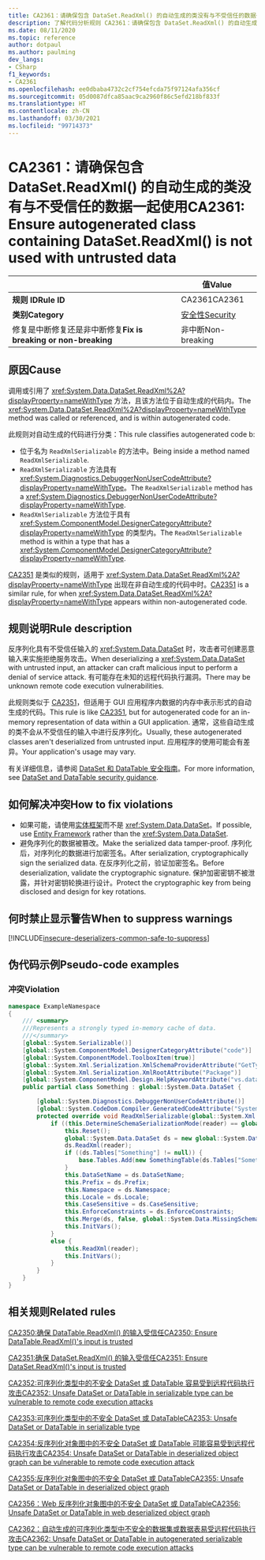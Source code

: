 ```yaml
---
title: CA2361：请确保包含 DataSet.ReadXml() 的自动生成的类没有与不受信任的数据一起使用（代码分析）
description: 了解代码分析规则 CA2361：请确保包含 DataSet.ReadXml() 的自动生成的类没有与不受信任的数据一起使用
ms.date: 08/11/2020
ms.topic: reference
author: dotpaul
ms.author: paulming
dev_langs:
- CSharp
f1_keywords:
- CA2361
ms.openlocfilehash: ee0dbaba4732c2cf754efcda75f97124afa356cf
ms.sourcegitcommit: 05d0087dfca85aac9ca2960f86c5efd218bf833f
ms.translationtype: HT
ms.contentlocale: zh-CN
ms.lasthandoff: 03/30/2021
ms.locfileid: "99714373"
---
```

# <a name="ca2361-ensure-autogenerated-class-containing-datasetreadxml-is-not-used-with-untrusted-data"></a><span data-ttu-id="245ea-103">CA2361：请确保包含 DataSet.ReadXml() 的自动生成的类没有与不受信任的数据一起使用</span><span class="sxs-lookup"><span data-stu-id="245ea-103">CA2361: Ensure autogenerated class containing DataSet.ReadXml() is not used with untrusted data</span></span>

| | <span data-ttu-id="245ea-104">值</span><span class="sxs-lookup"><span data-stu-id="245ea-104">Value</span></span> |
|-|-|
| <span data-ttu-id="245ea-105">**规则 ID**</span><span class="sxs-lookup"><span data-stu-id="245ea-105">**Rule ID**</span></span> |<span data-ttu-id="245ea-106">CA2361</span><span class="sxs-lookup"><span data-stu-id="245ea-106">CA2361</span></span>|
| <span data-ttu-id="245ea-107">**类别**</span><span class="sxs-lookup"><span data-stu-id="245ea-107">**Category**</span></span> |[<span data-ttu-id="245ea-108">安全性</span><span class="sxs-lookup"><span data-stu-id="245ea-108">Security</span></span>](security-warnings.md)|
| <span data-ttu-id="245ea-109">修复是中断修复还是非中断修复</span><span class="sxs-lookup"><span data-stu-id="245ea-109">**Fix is breaking or non-breaking**</span></span> |<span data-ttu-id="245ea-110">非中断</span><span class="sxs-lookup"><span data-stu-id="245ea-110">Non-breaking</span></span>|

## <a name="cause"></a><span data-ttu-id="245ea-111">原因</span><span class="sxs-lookup"><span data-stu-id="245ea-111">Cause</span></span>

<span data-ttu-id="245ea-112">调用或引用了 <xref:System.Data.DataSet.ReadXml%2A?displayProperty=nameWithType> 方法，且该方法位于自动生成的代码内。</span><span class="sxs-lookup"><span data-stu-id="245ea-112">The <xref:System.Data.DataSet.ReadXml%2A?displayProperty=nameWithType> method was called or referenced, and is within autogenerated code.</span></span>

<span data-ttu-id="245ea-113">此规则对自动生成的代码进行分类：</span><span class="sxs-lookup"><span data-stu-id="245ea-113">This rule classifies autogenerated code b:</span></span>

- <span data-ttu-id="245ea-114">位于名为 `ReadXmlSerializable` 的方法中。</span><span class="sxs-lookup"><span data-stu-id="245ea-114">Being inside a method named `ReadXmlSerializable`.</span></span>
- <span data-ttu-id="245ea-115">`ReadXmlSerializable` 方法具有 <xref:System.Diagnostics.DebuggerNonUserCodeAttribute?displayProperty=nameWithType>。</span><span class="sxs-lookup"><span data-stu-id="245ea-115">The `ReadXmlSerializable` method has a <xref:System.Diagnostics.DebuggerNonUserCodeAttribute?displayProperty=nameWithType>.</span></span>
- <span data-ttu-id="245ea-116">`ReadXmlSerializable` 方法位于具有 <xref:System.ComponentModel.DesignerCategoryAttribute?displayProperty=nameWithType> 的类型内。</span><span class="sxs-lookup"><span data-stu-id="245ea-116">The `ReadXmlSerializable` method is within a type that has a <xref:System.ComponentModel.DesignerCategoryAttribute?displayProperty=nameWithType>.</span></span>

<span data-ttu-id="245ea-117">[CA2351](ca2351.md) 是类似的规则，适用于 <xref:System.Data.DataSet.ReadXml%2A?displayProperty=nameWithType> 出现在非自动生成的代码中时。</span><span class="sxs-lookup"><span data-stu-id="245ea-117">[CA2351](ca2351.md) is a similar rule, for when <xref:System.Data.DataSet.ReadXml%2A?displayProperty=nameWithType> appears within non-autogenerated code.</span></span>

## <a name="rule-description"></a><span data-ttu-id="245ea-118">规则说明</span><span class="sxs-lookup"><span data-stu-id="245ea-118">Rule description</span></span>

<span data-ttu-id="245ea-119">反序列化具有不受信任输入的 <xref:System.Data.DataSet> 时，攻击者可创建恶意输入来实施拒绝服务攻击。</span><span class="sxs-lookup"><span data-stu-id="245ea-119">When deserializing a <xref:System.Data.DataSet> with untrusted input, an attacker can craft malicious input to perform a denial of service attack.</span></span> <span data-ttu-id="245ea-120">有可能存在未知的远程代码执行漏洞。</span><span class="sxs-lookup"><span data-stu-id="245ea-120">There may be unknown remote code execution vulnerabilities.</span></span>

<span data-ttu-id="245ea-121">此规则类似于 [CA2351](ca2351.md)，但适用于 GUI 应用程序内数据的内存中表示形式的自动生成的代码。</span><span class="sxs-lookup"><span data-stu-id="245ea-121">This rule is like [CA2351](ca2351.md), but for autogenerated code for an in-memory representation of data within a GUI application.</span></span> <span data-ttu-id="245ea-122">通常，这些自动生成的类不会从不受信任的输入中进行反序列化。</span><span class="sxs-lookup"><span data-stu-id="245ea-122">Usually, these autogenerated classes aren't deserialized from untrusted input.</span></span> <span data-ttu-id="245ea-123">应用程序的使用可能会有差异。</span><span class="sxs-lookup"><span data-stu-id="245ea-123">Your application's usage may vary.</span></span>

<span data-ttu-id="245ea-124">有关详细信息，请参阅 [DataSet 和 DataTable 安全指南](../../../framework/data/adonet/dataset-datatable-dataview/security-guidance.md)。</span><span class="sxs-lookup"><span data-stu-id="245ea-124">For more information, see [DataSet and DataTable security guidance](../../../framework/data/adonet/dataset-datatable-dataview/security-guidance.md).</span></span>

## <a name="how-to-fix-violations"></a><span data-ttu-id="245ea-125">如何解决冲突</span><span class="sxs-lookup"><span data-stu-id="245ea-125">How to fix violations</span></span>

- <span data-ttu-id="245ea-126">如果可能，请使用[实体框架](/ef/)而不是 <xref:System.Data.DataSet>。</span><span class="sxs-lookup"><span data-stu-id="245ea-126">If possible, use [Entity Framework](/ef/) rather than the <xref:System.Data.DataSet>.</span></span>
- <span data-ttu-id="245ea-127">避免序列化的数据被篡改。</span><span class="sxs-lookup"><span data-stu-id="245ea-127">Make the serialized data tamper-proof.</span></span> <span data-ttu-id="245ea-128">序列化后，对序列化的数据进行加密签名。</span><span class="sxs-lookup"><span data-stu-id="245ea-128">After serialization, cryptographically sign the serialized data.</span></span> <span data-ttu-id="245ea-129">在反序列化之前，验证加密签名。</span><span class="sxs-lookup"><span data-stu-id="245ea-129">Before deserialization, validate the cryptographic signature.</span></span> <span data-ttu-id="245ea-130">保护加密密钥不被泄露，并针对密钥轮换进行设计。</span><span class="sxs-lookup"><span data-stu-id="245ea-130">Protect the cryptographic key from being disclosed and design for key rotations.</span></span>

## <a name="when-to-suppress-warnings"></a><span data-ttu-id="245ea-131">何时禁止显示警告</span><span class="sxs-lookup"><span data-stu-id="245ea-131">When to suppress warnings</span></span>

[!INCLUDE[insecure-deserializers-common-safe-to-suppress](~/includes/code-analysis/insecure-deserializers-common-safe-to-suppress.md)]

## <a name="pseudo-code-examples"></a><span data-ttu-id="245ea-132">伪代码示例</span><span class="sxs-lookup"><span data-stu-id="245ea-132">Pseudo-code examples</span></span>

### <a name="violation"></a><span data-ttu-id="245ea-133">冲突</span><span class="sxs-lookup"><span data-stu-id="245ea-133">Violation</span></span>

```csharp
namespace ExampleNamespace
{
    /// <summary>
    ///Represents a strongly typed in-memory cache of data.
    ///</summary>
    [global::System.Serializable()]
    [global::System.ComponentModel.DesignerCategoryAttribute("code")]
    [global::System.ComponentModel.ToolboxItem(true)]
    [global::System.Xml.Serialization.XmlSchemaProviderAttribute("GetTypedDataSetSchema")]
    [global::System.Xml.Serialization.XmlRootAttribute("Package")]
    [global::System.ComponentModel.Design.HelpKeywordAttribute("vs.data.DataSet")]
    public partial class Something : global::System.Data.DataSet {

        [global::System.Diagnostics.DebuggerNonUserCodeAttribute()]
        [global::System.CodeDom.Compiler.GeneratedCodeAttribute("System.Data.Design.TypedDataSetGenerator", "4.0.0.0")]
        protected override void ReadXmlSerializable(global::System.Xml.XmlReader reader) {
            if ((this.DetermineSchemaSerializationMode(reader) == global::System.Data.SchemaSerializationMode.IncludeSchema)) {
                this.Reset();
                global::System.Data.DataSet ds = new global::System.Data.DataSet();
                ds.ReadXml(reader);
                if ((ds.Tables["Something"] != null)) {
                    base.Tables.Add(new SomethingTable(ds.Tables["Something"]));
                }
                this.DataSetName = ds.DataSetName;
                this.Prefix = ds.Prefix;
                this.Namespace = ds.Namespace;
                this.Locale = ds.Locale;
                this.CaseSensitive = ds.CaseSensitive;
                this.EnforceConstraints = ds.EnforceConstraints;
                this.Merge(ds, false, global::System.Data.MissingSchemaAction.Add);
                this.InitVars();
            }
            else {
                this.ReadXml(reader);
                this.InitVars();
            }
        }
    }
}
```

## <a name="related-rules"></a><span data-ttu-id="245ea-134">相关规则</span><span class="sxs-lookup"><span data-stu-id="245ea-134">Related rules</span></span>

[<span data-ttu-id="245ea-135">CA2350:确保 DataTable.ReadXml() 的输入受信任</span><span class="sxs-lookup"><span data-stu-id="245ea-135">CA2350: Ensure DataTable.ReadXml()'s input is trusted</span></span>](ca2350.md)

[<span data-ttu-id="245ea-136">CA2351:确保 DataSet.ReadXml() 的输入受信任</span><span class="sxs-lookup"><span data-stu-id="245ea-136">CA2351: Ensure DataSet.ReadXml()'s input is trusted</span></span>](ca2351.md)

[<span data-ttu-id="245ea-137">CA2352:可序列化类型中的不安全 DataSet 或 DataTable 容易受到远程代码执行攻击</span><span class="sxs-lookup"><span data-stu-id="245ea-137">CA2352: Unsafe DataSet or DataTable in serializable type can be vulnerable to remote code execution attacks</span></span>](ca2352.md)

[<span data-ttu-id="245ea-138">CA2353:可序列化类型中的不安全 DataSet 或 DataTable</span><span class="sxs-lookup"><span data-stu-id="245ea-138">CA2353: Unsafe DataSet or DataTable in serializable type</span></span>](ca2353.md)

[<span data-ttu-id="245ea-139">CA2354:反序列化对象图中的不安全 DataSet 或 DataTable 可能容易受到远程代码执行攻击</span><span class="sxs-lookup"><span data-stu-id="245ea-139">CA2354: Unsafe DataSet or DataTable in deserialized object graph can be vulnerable to remote code execution attack</span></span>](ca2354.md)

[<span data-ttu-id="245ea-140">CA2355:反序列化对象图中的不安全 DataSet 或 DataTable</span><span class="sxs-lookup"><span data-stu-id="245ea-140">CA2355: Unsafe DataSet or DataTable in deserialized object graph</span></span>](ca2355.md)

[<span data-ttu-id="245ea-141">CA2356：Web 反序列化对象图中的不安全 DataSet 或 DataTable</span><span class="sxs-lookup"><span data-stu-id="245ea-141">CA2356: Unsafe DataSet or DataTable in web deserialized object graph</span></span>](ca2356.md)

[<span data-ttu-id="245ea-142">CA2362：自动生成的可序列化类型中不安全的数据集或数据表易受远程代码执行攻击</span><span class="sxs-lookup"><span data-stu-id="245ea-142">CA2362: Unsafe DataSet or DataTable in autogenerated serializable type can be vulnerable to remote code execution attacks</span></span>](ca2362.md)
